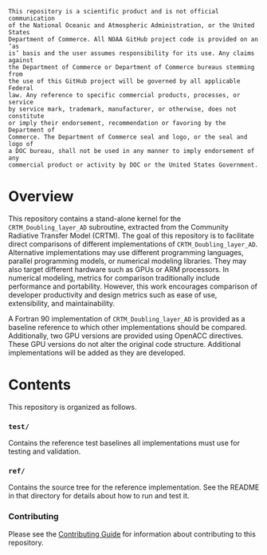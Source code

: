 ```
This repository is a scientific product and is not official communication
of the National Oceanic and Atmospheric Administration, or the United States
Department of Commerce. All NOAA GitHub project code is provided on an ‘as
is’ basis and the user assumes responsibility for its use. Any claims against
the Department of Commerce or Department of Commerce bureaus stemming from
the use of this GitHub project will be governed by all applicable Federal
law. Any reference to specific commercial products, processes, or service
by service mark, trademark, manufacturer, or otherwise, does not constitute
or imply their endorsement, recommendation or favoring by the Department of
Commerce. The Department of Commerce seal and logo, or the seal and logo of
a DOC bureau, shall not be used in any manner to imply endorsement of any
commercial product or activity by DOC or the United States Government.
```

# Overview

This repository contains a stand-alone kernel for the `CRTM_Doubling_layer_AD`
subroutine, extracted from the Community Radiative Transfer Model (CRTM). The 
goal of this repository is to facilitate direct comparisons of different
implementations of `CRTM_Doubling_layer_AD`. Alternative implementations may
use different programming languages, parallel programming models, or numerical
modeling libraries. They may also target different hardware such as GPUs or
ARM processors. In numerical modeling, metrics for comparison traditionally
include performance and portability. However, this work encourages comparison
of developer productivity and design metrics such as ease of use, extensibility,
and maintainability.

A Fortran 90 implementation of `CRTM_Doubling_layer_AD` is provided as a baseline
reference to which other implementations should be compared. Additionally, two
GPU versions are provided using OpenACC directives.  These GPU versions do not
alter the original code structure.  Additional implementations will be added as
they are developed.

# Contents

This repository is organized as follows.

### `test/`

Contains the reference test baselines all implementations must use for testing
and validation.

### `ref/`

Contains the source tree for the reference implementation. See the README in that
directory for details about how to run and test it.

### Contributing

Please see the [Contributing Guide](CONTRIBUTING.md) for information about
contributing to this repository.
